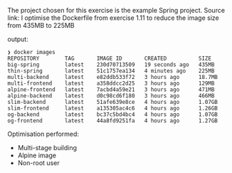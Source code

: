 The project chosen for this exercise is the example Spring project. Source link: 
I optimise the Dockerfile from exercise 1.11 to reduce the image size from 435MB to 225MB

output:
```
❯ docker images
REPOSITORY        TAG       IMAGE ID       CREATED          SIZE
big-spring        latest    230d70713509   19 seconds ago   435MB
thin-spring       latest    51c1757ea134   4 minutes ago    225MB
multi-backend     latest    e82ddb533f72   3 hours ago      18.7MB
multi-frontend    latest    a358ddcc2d25   3 hours ago      129MB
alpine-frontend   latest    7acbd4a59e21   3 hours ago      471MB
alpine-backend    latest    d0c98cd6f180   3 hours ago      466MB
slim-backend      latest    51afe639e8ce   4 hours ago      1.07GB
slim-frontend     latest    a135305ac4c6   4 hours ago      1.26GB
og-backend        latest    bc37c5bd4bc4   4 hours ago      1.07GB
og-frontend       latest    44a8fd9251fa   4 hours ago      1.27GB
```

Optimisation performed:
- Multi-stage building
- Alpine image
- Non-root user